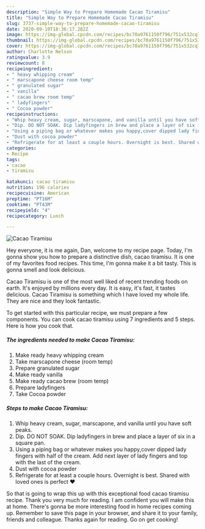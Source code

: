 ```yaml
---
description: "Simple Way to Prepare Homemade Cacao Tiramisu"
title: "Simple Way to Prepare Homemade Cacao Tiramisu"
slug: 3737-simple-way-to-prepare-homemade-cacao-tiramisu
date: 2020-09-10T18:36:17.282Z
image: https://img-global.cpcdn.com/recipes/bc70a9761150f796/751x532cq70/cacao-tiramisu-recipe-main-photo.jpg
thumbnail: https://img-global.cpcdn.com/recipes/bc70a9761150f796/751x532cq70/cacao-tiramisu-recipe-main-photo.jpg
cover: https://img-global.cpcdn.com/recipes/bc70a9761150f796/751x532cq70/cacao-tiramisu-recipe-main-photo.jpg
author: Charlotte Nelson
ratingvalue: 3.9
reviewcount: 8
recipeingredient:
- " heavy whipping cream"
- " marscapone cheese room temp"
- " granulated sugar"
- " vanilla"
- " cacao brew room temp"
- " ladyfingers"
- " Cocoa powder"
recipeinstructions:
- "Whip heavy cream, sugar, marscapone, and vanilla until you have soft peaks."
- "Dip. DO NOT SOAK. Dip ladyfingers in brew and place a layer of six in a square pan."
- "Using a piping bag or whatever makes you happy,cover dipped lady fingers with half of the cream. Add next layer of lady fingers and top with the last of the cream."
- "Dust with cocoa powder"
- "Refrigerate for at least a couple hours. Overnight is best. Shared with loved ones is perfect ❤"
categories:
- Recipe
tags:
- cacao
- tiramisu

katakunci: cacao tiramisu 
nutrition: 196 calories
recipecuisine: American
preptime: "PT16M"
cooktime: "PT43M"
recipeyield: "4"
recipecategory: Lunch

---
```



![Cacao Tiramisu](https://img-global.cpcdn.com/recipes/bc70a9761150f796/751x532cq70/cacao-tiramisu-recipe-main-photo.jpg)

Hey everyone, it is me again, Dan, welcome to my recipe page. Today, I'm gonna show you how to prepare a distinctive dish, cacao tiramisu. It is one of my favorites food recipes. This time, I'm gonna make it a bit tasty. This is gonna smell and look delicious.



Cacao Tiramisu is one of the most well liked of recent trending foods on earth. It's enjoyed by millions every day. It is easy, it's fast, it tastes delicious. Cacao Tiramisu is something which I have loved my whole life. They are nice and they look fantastic.


To get started with this particular recipe, we must prepare a few components. You can cook cacao tiramisu using 7 ingredients and 5 steps. Here is how you cook that.

<!--inarticleads1-->

##### The ingredients needed to make Cacao Tiramisu:

1. Make ready  heavy whipping cream
1. Take  marscapone cheese (room temp)
1. Prepare  granulated sugar
1. Make ready  vanilla
1. Make ready  cacao brew (room temp)
1. Prepare  ladyfingers
1. Take  Cocoa powder




<!--inarticleads2-->

##### Steps to make Cacao Tiramisu:

1. Whip heavy cream, sugar, marscapone, and vanilla until you have soft peaks.
1. Dip. DO NOT SOAK. Dip ladyfingers in brew and place a layer of six in a square pan.
1. Using a piping bag or whatever makes you happy,cover dipped lady fingers with half of the cream. Add next layer of lady fingers and top with the last of the cream.
1. Dust with cocoa powder
1. Refrigerate for at least a couple hours. Overnight is best. Shared with loved ones is perfect ❤




So that is going to wrap this up with this exceptional food cacao tiramisu recipe. Thank you very much for reading. I am confident you will make this at home. There's gonna be more interesting food in home recipes coming up. Remember to save this page in your browser, and share it to your family, friends and colleague. Thanks again for reading. Go on get cooking!
